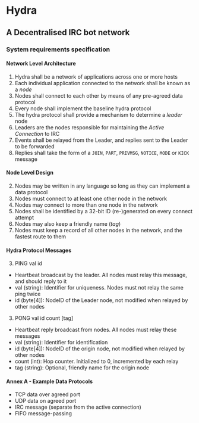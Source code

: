# Hydra
## A Decentralised IRC bot network

### System requirements specification

#### Network Level Architecture
1. Hydra shall be a network of applications across one or more hosts
1. Each individual application connected to the network shall be known as a *node*
1. Nodes shall connect to each other by means of any pre-agreed data protocol
1. Every node shall implement the baseline hydra protocol
1. The hydra protocol shall provide a mechanism to determine a *leader* node
1. Leaders are the nodes responsible for maintaining the *Active Connection* to IRC
1. Events shall be relayed from the Leader, and replies sent to the Leader to be forwarded
1. Replies shall take the form of a `JOIN`, `PART`, `PRIVMSG`, `NOTICE`, `MODE` or `KICK` message

#### Node Level Design
2. Nodes may be written in any language so long as they can implement a data protocol
2. Nodes must connect to at least one other node in the network
2. Nodes may connect to more than one node in the network
2. Nodes shall be identified by a 32-bit ID (re-)generated on every connect attempt
2. Nodes may also keep a friendly name (*tag*)
2. Nodes must keep a record of all other nodes in the network, and the fastest route to them

#### Hydra Protocol Messages
3. PING val id
  * Heartbeat broadcast by the leader. All nodes must relay this message, and should reply to it
  * val (string): Identifier for uniqueness. Nodes must not relay the same ping twice
  * id (byte[4]): NodeID of the Leader node, not modified when relayed by other nodes
3. PONG val id count [tag]
  * Heartbeat reply broadcast from nodes. All nodes must relay these messages
  * val (string): Identifier for identification
  * id (byte[4]): NodeID of the origin node, not modified when relayed by other nodes
  * count (int): Hop counter. Initialized to 0, incremented by each relay
  * tag (string): Optional, friendly name for the origin node

#### Annex A - Example Data Protocols
* TCP data over agreed port
* UDP data on agreed port
* IRC message (separate from the active connection)
* FIFO message-passing
